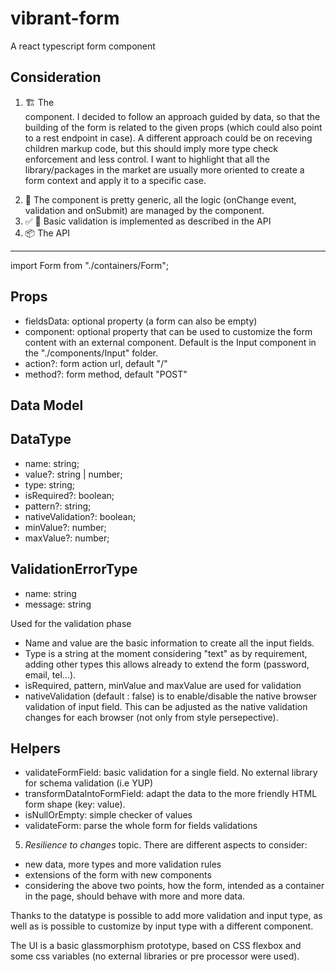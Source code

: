 # vibrant-form
A react typescript form component



Consideration
---

1. 🏗 The <Form/> component. I decided to follow an approach guided by data, so that the building of the form is related to the given props (which could also point to a rest endpoint in case). 
A different approach could be on receving children markup code, but this should imply more type check enforcement and less control.
I want to highlight that all the library/packages in the market are usually more oriented to create a form context and apply it to a specific case. 
2. 🧬 The component is pretty generic, all the logic (onChange event, validation and onSubmit) are managed by the <Form/> component.
3. ✅ 🚫 Basic validation is implemented as described in the API
4. 📦 The API

---

import Form from "./containers/Form";

Props
---
- fieldsData: optional property (a form can also be empty)
- component: optional property that can be used to customize the form content with an external component. 
Default is the Input component in the "./components/Input" folder.
- action?: form action url,  default "/"
- method?: form method, default "POST"


Data Model 
---

DataType 
---

- name: string;
- value?: string | number;
- type: string;
- isRequired?: boolean;
- pattern?: string;
- nativeValidation?: boolean;
- minValue?: number;
- maxValue?: number; 

ValidationErrorType
---
- name: string
- message: string

Used for the validation phase

- Name and value are the basic information to create all the input fields. 
- Type is a string at the moment considering "text" as by requirement, adding other types this allows already to extend the form (password, email, tel...).
- isRequired, pattern, minValue and maxValue are used for validation
- nativeValidation (default : false) is to enable/disable the native browser validation of input field. 
This can be adjusted as the native validation changes for each browser (not only from style persepective).


Helpers
---

- validateFormField: basic validation for a single field. No external library for schema validation (i.e YUP)
- transformDataIntoFormField: adapt the data to the more friendly HTML form shape (key: value).
- isNullOrEmpty: simple checker of values
- validateForm: parse the whole form for fields validations


5. *Resilience to changes* topic. There are different aspects to consider: 
- new data, more types and more validation rules
- extensions of the form with new components 
- considering the above two points, how the form, intended as a container in the page, should behave with more and more data.


Thanks to the datatype is possible to add more validation and input type, as well as is possible to customize by input type with a different component.

The UI is a basic glassmorphism prototype, based on CSS flexbox and some css variables (no external libraries or pre processor were used).
